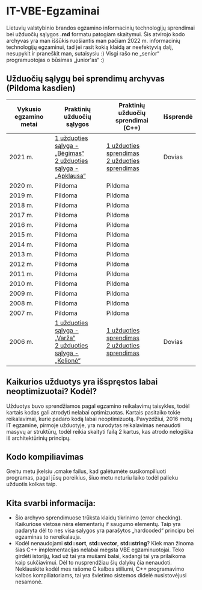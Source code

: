 # IT-VBE-Egzaminai
Lietuvių valstybinio brandos egzamino informacinių technologijų sprendimai bei užduočių sąlygos <b>.md</b> formatu patogiam skaitymui. Šis atvirojo kodo archyvas yra man iššūkis ruošiantis man pačiam 2022 m. informacinių technologijų egzaminui, tad jei rasit kokią klaidą ar neefektyvią dalį, nesupykit ir praneškit man, sutaisysiu :) Visgi rašo ne „senior“ programuotojas o būsimas „junior'as“ :) 

## Užduočių sąlygų bei sprendimų archyvas (Pildoma kasdien)
| Vykusio egzamino metai |                                                                               Praktinių užduočių sąlygos                                                                                                              |                                                                                       Praktinių užduočių sprendimai (C++)                                                                              | Išsprendė      |
|------------------------|-----------------------------------------------------------------------------------------------------------------------------------------------------------------------------------------------------------------------|--------------------------------------------------------------------------------------------------------------------------------------------------------------------------------------------------------|-----------------
| 2021 m.                | [1 užduoties sąlyga - „Bėgimas“](https://github.com/Dovias/IT-VBE-Egzaminai/blob/main/IT-VBE-2021/U1.md)<br>[2 užduoties sąlyga - „Apklausa“](https://github.com/Dovias/IT-VBE-Egzaminai/blob/main/IT-VBE-2021/U2.md) | [1 užduoties sprendimas](https://github.com/Dovias/IT-VBE-Egzaminai/blob/main/IT-VBE-2021/U1.cpp)<br>[2 užduoties sprendimas](https://github.com/Dovias/IT-VBE-Egzaminai/blob/main/IT-VBE-2021/U2.cpp) | Dovias         |
| 2020 m.                | Pildoma                                                                                                                                                                                                               | Pildoma                                                                                                                                                                                                |                |
| 2019 m.                | Pildoma                                                                                                                                                                                                               | Pildoma                                                                                                                                                                                                |                |
| 2018 m.                | Pildoma                                                                                                                                                                                                               | Pildoma                                                                                                                                                                                                |                |
| 2017 m.                | Pildoma                                                                                                                                                                                                               | Pildoma                                                                                                                                                                                                |                |
| 2016 m.                | Pildoma                                                                                                                                                                                                               | Pildoma                                                                                                                                                                                                |                |
| 2015 m.                | Pildoma                                                                                                                                                                                                               | Pildoma                                                                                                                                                                                                |                |
| 2014 m.                | Pildoma                                                                                                                                                                                                               | Pildoma                                                                                                                                                                                                |                |
| 2013 m.                | Pildoma                                                                                                                                                                                                               | Pildoma                                                                                                                                                                                                |                |
| 2012 m.                | Pildoma                                                                                                                                                                                                               | Pildoma                                                                                                                                                                                                |                |
| 2011 m.                | Pildoma                                                                                                                                                                                                               | Pildoma                                                                                                                                                                                                |                |
| 2010 m.                | Pildoma                                                                                                                                                                                                               | Pildoma                                                                                                                                                                                                |                |
| 2009 m.                | Pildoma                                                                                                                                                                                                               | Pildoma                                                                                                                                                                                                |                |
| 2008 m.                | Pildoma                                                                                                                                                                                                               | Pildoma                                                                                                                                                                                                |                |
| 2007 m.                | Pildoma                                                                                                                                                                                                               | Pildoma                                                                                                                                                                                                |                |
| 2006 m.                | [1 užduoties sąlyga - „Varža“](https://github.com/Dovias/IT-VBE-Egzaminai/blob/main/IT-VBE-2006/U1.md)<br>[2 užduoties sąlyga - „Kelionė“](https://github.com/Dovias/IT-VBE-Egzaminai/blob/main/IT-VBE-2006/U2.md)    | [1 užduoties sprendimas](https://github.com/Dovias/IT-VBE-Egzaminai/blob/main/IT-VBE-2006/U1.cpp)<br>[2 užduoties sprendimas](https://github.com/Dovias/IT-VBE-Egzaminai/blob/main/IT-VBE-2006/U2.cpp) | Dovias         |                                                                                                                                                                                                |                |
## Kaikurios užduotys yra išspręstos labai neoptimizuotai? Kodėl?
Užduotys buvo sprendžiamos pagal egzamino reikalavimų taisykles, todėl kartais kodas gali atrodyti nelabai optimizuotas. Kartais pasitaiko tokie reikalavimai, kurie padaro kodą labai neoptimizuotą. Pavyzdžiui, 2016 metų IT egzamine, pirmoje užduotyje, yra nurodytas reikalavimas nenaudoti masyvų ar struktūrų, todėl reikia skaityti failą 2 kartus, kas atrodo nelogiška iš architektūrinių principų.

## Kodo kompiliavimas
Greitu metu įkelsiu .cmake failus, kad galėtumėte susikompiliuoti programas, pagal jūsų poreikius, šiuo metu neturiu laiko todėl palieku užduotis kolkas taip.

## Kita svarbi informacija:
- Šio archyvo sprendimuose trūksta klaidų tikrinimo (error checking). Kaikuriose vietose nėra elementarių if saugumo elementų. Taip yra padaryta dėl to nes visa salygos yra parašytos „hardcoded“ principu bei egzaminas to nereikalauja.
- Kodėl nenaudojami <b>std::sort</b>, <b>std::vector</b>, <b>std::string</b>? Kiek man žinoma šias C++ implementacijas nelabai mėgsta VBE egzaminuotojai. Teko girdėti istorijų, kad už tai yra mušami balai, kadangi tai yra prilaikoma kaip sukčiavimui. Dėl to nusprendžiau šių dalykų čia nenaudoti. Neklauskite kodėl mes rašome C kalbos stiliumi, C++ programavimo kalbos kompiliatoriams, tai yra švietimo sistemos didelė nusistovėjusi nesamonė.
